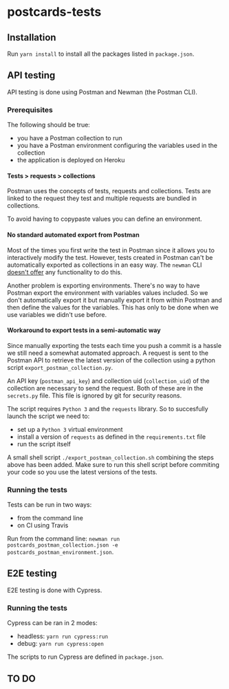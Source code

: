# postcards-tests

## Installation

Run `yarn install` to install all the packages listed in `package.json`.

## API testing

API testing is done using Postman and Newman (the Postman CLI).

### Prerequisites

The following should be true:

- you have a Postman collection to run
- you have a Postman environment configuring the variables used in the collection
- the application is deployed on Heroku

#### Tests > requests > collections

Postman uses the concepts of tests, requests and collections. Tests are linked to the request they test and multiple requests are bundled in collections.

To avoid having to copypaste values you can define an environment.

#### No standard automated export from Postman

Most of the times you first write the test in Postman since it allows you to interactively modify the test. However, tests created in Postman can't be automatically exported as collections in an easy way. The `newman` CLI [doesn't offer](https://github.com/postmanlabs/postman-app-support/issues/2691) any functionality to do this.

Another problem is exporting environments. There's no way to have Postman export the environment with variables values included. So we don't automatically export it but manually export it from within Postman and then define the values for the variables. This has only to be done when we use variables we didn't use before.

#### Workaround to export tests in a semi-automatic way

Since manually exporting the tests each time you push a commit is a hassle we still need a somewhat automated approach. A request is sent to the Postman API to retrieve the latest version of the collection using a python script `export_postman_collection.py`.

An API key (`postman_api_key`) and collection uid (`collection_uid`) of the collection are necessary to send the request. Both of these are in the `secrets.py` file. This file is ignored by git for security reasons.

The script requires `Python 3` and the `requests` library. So to succesfully launch the script we need to:

- set up a `Python 3` virtual environment
- install a version of `requests` as defined in the `requirements.txt` file
- run the script itself

A small shell script `./export_postman_collection.sh` combining the steps above has been added. Make sure to run this shell script before commiting your code so you use the latest versions of the tests.

### Running the tests

Tests can be run in two ways:

- from the command line
- on CI using Travis

Run from the command line: `newman run postcards_postman_collection.json -e postcards_postman_environment.json`.

## E2E testing

E2E testing is done with Cypress.

### Running the tests

Cypress can be ran in 2 modes:

- headless: `yarn run cypress:run`
- debug: `yarn run cypress:open`

The scripts to run Cypress are defined in `package.json`.

## TO DO
